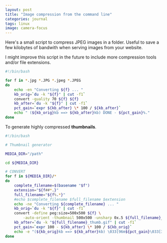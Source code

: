 ```yaml
---
layout: post
title: "Image compression from the command line"
categories: journal
tags: linux
image: camera-focus
---
```

Here's a small script to compress JPEG images in a folder.
Useful to save a few kilobytes of bandwith when serving images from your website.

I might improve this script in the future to include more compression tools and/or file extensions.

```bash
#!/bin/bash

for f in *.jpg *.JPG *.jpeg *.JPEG
do
    echo -en "Converting ${f} ... "
    kb_orig=`du -k "${f}" | cut -f1`
    convert -quality 70 ${f} ${f}
    kb_after=`du -k "${f}" | cut -f1`
    pct_gain=`expr ${kb_after} \* 100 / ${kb_after}`
    echo " (${kb_orig}kb ==> ${kb_after}kb) DONE - ${pct_gain}%."
done
```

To generate highly compressed **thumbnails**.
```bash
#!/bin/bash

# Thumbnail generator

MEDIA_DIR="/path"

cd ${MEDIA_DIR}

# CONVERT
for f in ${MEDIA_DIR}/*
do
    complete_filename=$(basename "$f")
    extension="${f##*.}"
    full_filename="${f%.*}"
    #echo $complete_filename $full_filename $extension
    echo -ne "Converting ${complete_filename} ... "
    kb_orig=`du -k "${f}" | cut -f1`
    convert -define peg:size=500x500 ${f} \
        -auto-orient -thumbnail 500x500 -unsharp 0x.5 ${full_filename}_thumb.gif
    kb_after=`du -k "${full_filename}_thumb.gif" | cut -f1`
    pct_gain=`expr 100 - ${kb_after} \* 100 / ${kb_orig}`
    echo -e "(${kb_orig}kb ==> ${kb_after}kb) \033[96m${pct_gain}\033[39m%."
done
```
